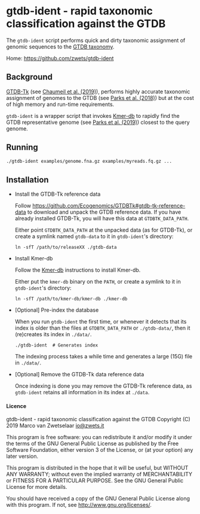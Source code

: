 # gtdb-ident - rapid taxonomic classification against the GTDB

The `gtdb-ident` script performs quick and dirty taxonomic assignment of
genomic sequences to the [GTDB taxonomy](https://gtdb.ecogenomic.org/).

Home: <https://github.com/zwets/gtdb-ident>


## Background

[GTDB-Tk](https://github.com/Ecogenomics/GTDBTk) (see
[Chaumeil et al. (2019)](https://doi.org/10.1093/bioinformatics/btz848)),
performs highly accurate taxonomic assignment of genomes to the GTDB (see
[Parks et al. (2018)](https://www.nature.com/articles/nbt.4229))
but at the cost of high memory and run-time requirements.

`gtdb-ident` is a wrapper script that invokes
[Kmer-db](https://github.com/refresh-bio/kmer-db) to rapidly find the GTDB
representative genome (see
[Parks et al. (2019)](https://www.biorxiv.org/content/10.1101/771964v2))
closest to the query genome.


## Running

```bash
./gtdb-ident examples/genome.fna.gz examples/myreads.fq.gz ...
```


## Installation

* Install the GTDB-Tk reference data

  Follow <https://github.com/Ecogenomics/GTDBTk#gtdb-tk-reference-data> to
  download and unpack the GTDB reference data.  If you have already installed
  GTDB-Tk, you will have this data at `GTDBTK_DATA_PATH`.

  Either point `GTDBTK_DATA_PATH` at the unpacked data (as for GTDB-Tk), or
  create a symlink named `gtdb-data` to it in `gtdb-ident`'s directory:

      ln -sfT /path/to/releaseXX ./gtdb-data

* Install Kmer-db

  Follow the [Kmer-db](https://github.com/refresh-bio/kmer-db) instructions
  to install Kmer-db.

  Either put the `kmer-db` binary on the `PATH`, or create a symlink to it in
  `gtdb-ident`'s directory:

      ln -sfT /path/to/kmer-db/kmer-db ./kmer-db

* \[Optional\] Pre-index the database

  When you run `gtdb-ident` the first time, or whenever it detects that its
  index is older than the files at `GTDBTK_DATA_PATH` or `./gtdb-data/`, then
  it (re)creates its index in `./data/`.

      ./gtdb-ident  # Generates index

  The indexing process takes a while time and generates a large (15G) file
  in `./data/`.

* \[Optional\] Remove the GTDB-Tk data reference data

  Once indexing is done you may remove the GTDB-Tk reference data, as
  `gtdb-ident` retains all information in its index at `./data`.


#### Licence

gtdb-ident - rapid taxonomic classification against the GTDB
Copyright (C) 2019  Marco van Zwetselaar <io@zwets.it>  

This program is free software: you can redistribute it and/or modify
it under the terms of the GNU General Public License as published by
the Free Software Foundation, either version 3 of the License, or
(at your option) any later version.

This program is distributed in the hope that it will be useful,
but WITHOUT ANY WARRANTY; without even the implied warranty of
MERCHANTABILITY or FITNESS FOR A PARTICULAR PURPOSE.  See the
GNU General Public License for more details.

You should have received a copy of the GNU General Public License
along with this program.  If not, see <http://www.gnu.org/licenses/>.

